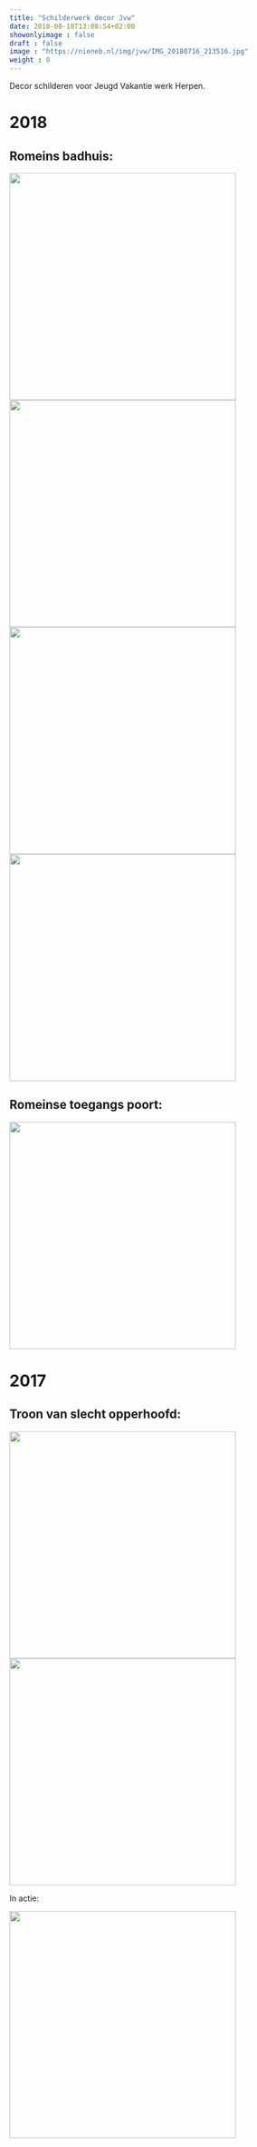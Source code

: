 ```yaml
---
title: "Schilderwerk decor Jvw"
date: 2018-08-18T13:08:54+02:00
showonlyimage : false
draft : false
image : "https://nieneb.nl/img/jvw/IMG_20180716_213516.jpg"
weight : 0
---
```


Decor schilderen voor Jeugd Vakantie werk Herpen. 

<!--more-->

# 2018

## Romeins badhuis:

<img src="{{< baseurl >}}img/jvw/IMG_20180709_225842_1.jpg" width=400px >
<img src="{{< baseurl >}}img/jvw/IMG_20180716_201629.jpg" width=400px >
<img src="{{< baseurl >}}img/jvw/IMG_20180716_213516.jpg" width=400px >
<img src="{{< baseurl >}}img/jvw/IMG_20180717_194506.jpg" width=400px >

## Romeinse toegangs poort:

<img src="{{< baseurl >}}img/jvw/IMG-20180802-WA0003.jpg" width=400px >



# 2017

## Troon van slecht opperhoofd:

<img src="{{< baseurl >}}img/jvw/IMG_20170731_213302.jpg" width=400px >
<img src="{{< baseurl >}}img/jvw/IMG_20170731_213314.jpg" width=400px >

In actie:

<img src="https://scontent-ams3-1.xx.fbcdn.net/v/t1.0-9/20799483_1040658839370147_6072853023640000002_n.jpg?_nc_cat=0&oh=434124dcc5709b97969adcc5b07e289d&oe=5C11C9E5" width=400px >

